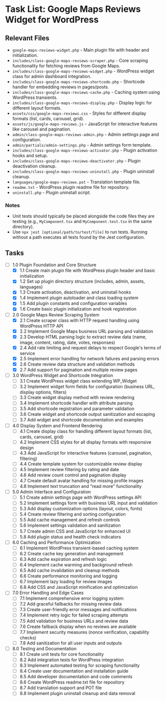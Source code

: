# Task List: Google Maps Reviews Widget for WordPress

## Relevant Files

- `google-maps-reviews-widget.php` - Main plugin file with header and initialization.
- `includes/class-google-maps-reviews-scraper.php` - Core scraping functionality for fetching reviews from Google Maps.
- `includes/class-google-maps-reviews-widget.php` - WordPress widget class for admin dashboard integration.
- `includes/class-google-maps-reviews-shortcode.php` - Shortcode handler for embedding reviews in pages/posts.
- `includes/class-google-maps-reviews-cache.php` - Caching system using WordPress transients.
- `includes/class-google-maps-reviews-display.php` - Display logic for different layout formats.
- `assets/css/google-maps-reviews.css` - Styles for different display formats (list, cards, carousel, grid).
- `assets/js/google-maps-reviews.js` - JavaScript for interactive features like carousel and pagination.
- `admin/class-google-maps-reviews-admin.php` - Admin settings page and configuration.
- `admin/partials/admin-settings.php` - Admin settings form template.
- `includes/class-google-maps-reviews-activator.php` - Plugin activation hooks and setup.
- `includes/class-google-maps-reviews-deactivator.php` - Plugin deactivation cleanup.
- `includes/class-google-maps-reviews-uninstall.php` - Plugin uninstall cleanup.
- `languages/google-maps-reviews.pot` - Translation template file.
- `readme.txt` - WordPress plugin readme file for repository.
- `uninstall.php` - Plugin uninstall script.

### Notes

- Unit tests should typically be placed alongside the code files they are testing (e.g., `MyComponent.tsx` and `MyComponent.test.tsx` in the same directory).
- Use `npx jest [optional/path/to/test/file]` to run tests. Running without a path executes all tests found by the Jest configuration.

## Tasks

- [ ] 1.0 Plugin Foundation and Core Structure
  - [x] 1.1 Create main plugin file with WordPress plugin header and basic initialization
  - [x] 1.2 Set up plugin directory structure (includes, admin, assets, languages)
  - [x] 1.3 Create activation, deactivation, and uninstall hooks
  - [x] 1.4 Implement plugin autoloader and class loading system
  - [x] 1.5 Add plugin constants and configuration variables
  - [x] 1.6 Create basic plugin initialization and hook registration

- [ ] 2.0 Google Maps Review Scraping System
  - [x] 2.1 Create scraper class with HTTP request handling using WordPress HTTP API
  - [x] 2.2 Implement Google Maps business URL parsing and validation
  - [x] 2.3 Develop HTML parsing logic to extract review data (name, image, content, rating, date, votes, responses)
  - [x] 2.4 Add rate limiting and request delays to respect Google's terms of service
  - [x] 2.5 Implement error handling for network failures and parsing errors
  - [x] 2.6 Create review data structure and validation methods
  - [x] 2.7 Add support for pagination and multiple review pages

- [ ] 3.0 WordPress Widget and Shortcode Integration
  - [ ] 3.1 Create WordPress widget class extending WP_Widget
  - [ ] 3.2 Implement widget form fields for configuration (business URL, display options, filters)
  - [ ] 3.3 Create widget display method with review rendering
  - [ ] 3.4 Implement shortcode handler with attribute parsing
  - [ ] 3.5 Add shortcode registration and parameter validation
  - [ ] 3.6 Create widget and shortcode output sanitization and escaping
  - [ ] 3.7 Add widget and shortcode documentation and examples

- [ ] 4.0 Display System and Frontend Rendering
  - [ ] 4.1 Create display class for handling different layout formats (list, cards, carousel, grid)
  - [ ] 4.2 Implement CSS styles for all display formats with responsive design
  - [ ] 4.3 Add JavaScript for interactive features (carousel, pagination, filtering)
  - [ ] 4.4 Create template system for customizable review display
  - [ ] 4.5 Implement review filtering by rating and date
  - [ ] 4.6 Add review count control and pagination display
  - [ ] 4.7 Create default avatar handling for missing profile images
  - [ ] 4.8 Implement text truncation and "read more" functionality

- [ ] 5.0 Admin Interface and Configuration
  - [ ] 5.1 Create admin settings page with WordPress settings API
  - [ ] 5.2 Implement settings form with business URL input and validation
  - [ ] 5.3 Add display customization options (layout, colors, fonts)
  - [ ] 5.4 Create review filtering and sorting configuration
  - [ ] 5.5 Add cache management and refresh controls
  - [ ] 5.6 Implement settings validation and sanitization
  - [ ] 5.7 Create admin CSS and JavaScript for enhanced UI
  - [ ] 5.8 Add plugin status and health check indicators

- [ ] 6.0 Caching and Performance Optimization
  - [ ] 6.1 Implement WordPress transient-based caching system
  - [ ] 6.2 Create cache key generation and management
  - [ ] 6.3 Add cache expiration and refresh logic
  - [ ] 6.4 Implement cache warming and background refresh
  - [ ] 6.5 Add cache invalidation and cleanup methods
  - [ ] 6.6 Create performance monitoring and logging
  - [ ] 6.7 Implement lazy loading for review images
  - [ ] 6.8 Add CSS and JavaScript minification and optimization

- [ ] 7.0 Error Handling and Edge Cases
  - [ ] 7.1 Implement comprehensive error logging system
  - [ ] 7.2 Add graceful fallbacks for missing review data
  - [ ] 7.3 Create user-friendly error messages and notifications
  - [ ] 7.4 Implement retry logic for failed scraping attempts
  - [ ] 7.5 Add validation for business URLs and review data
  - [ ] 7.6 Create fallback display when no reviews are available
  - [ ] 7.7 Implement security measures (nonce verification, capability checks)
  - [ ] 7.8 Add sanitization for all user inputs and outputs

- [ ] 8.0 Testing and Documentation
  - [ ] 8.1 Create unit tests for core functionality
  - [ ] 8.2 Add integration tests for WordPress integration
  - [ ] 8.3 Implement automated testing for scraping functionality
  - [ ] 8.4 Create user documentation and installation guide
  - [ ] 8.5 Add developer documentation and code comments
  - [ ] 8.6 Create WordPress readme.txt file for repository
  - [ ] 8.7 Add translation support and POT file
  - [ ] 8.8 Implement plugin uninstall cleanup and data removal

